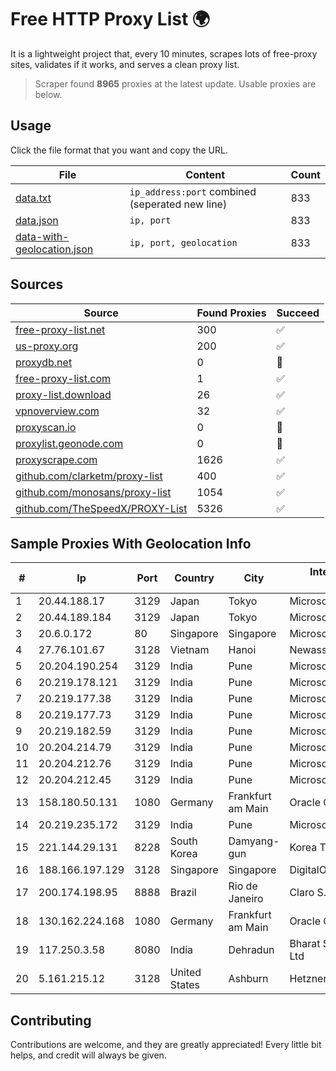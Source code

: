 
# Free HTTP Proxy List 🌍

It is a lightweight project that, every 10 minutes, scrapes lots of free-proxy sites, validates if it works, and serves a clean proxy list.


> Scraper found **8965** proxies at the latest update. Usable proxies are below.

## Usage

Click the file format that you want and copy the URL.


|File|Content|Count|
|----|-------|-----|
|[data.txt](https://raw.githubusercontent.com/themiralay/Proxy-List-World/master/data.txt)|`ip_address:port` combined (seperated new line)|833|
|[data.json](https://raw.githubusercontent.com/themiralay/Proxy-List-World/master/data.json)|`ip, port`|833|
|[data-with-geolocation.json](https://raw.githubusercontent.com/themiralay/Proxy-List-World/master/data-with-geolocation.json)|`ip, port, geolocation`|833|

## Sources

|Source|Found Proxies|Succeed|
|------|-------------|-------|
|[free-proxy-list.net](https://free-proxy-list.net)|300|✅|
|[us-proxy.org](https://www.us-proxy.org)|200|✅|
|[proxydb.net](http://proxydb.net)|0|🚫|
|[free-proxy-list.com](https://free-proxy-list.com/?page=&port=&type%5B%5D=http&type%5B%5D=https&up_time=0&search=Search)|1|✅|
|[proxy-list.download](https://www.proxy-list.download/HTTP)|26|✅|
|[vpnoverview.com](https://vpnoverview.com/privacy/anonymous-browsing/free-proxy-servers)|32|✅|
|[proxyscan.io](https://www.proxyscan.io)|0|🚫|
|[proxylist.geonode.com](https://proxylist.geonode.com/api/proxy-list?limit=300&page=1&sort_by=lastChecked&sort_type=desc&protocols=http,https)|0|🚫|
|[proxyscrape.com](https://api.proxyscrape.com/v2/?request=displayproxies&protocol=http&timeout=10000&country=all&ssl=all&anonymity=all)|1626|✅|
|[github.com/clarketm/proxy-list](https://raw.githubusercontent.com/clarketm/proxy-list/master/proxy-list-raw.txt)|400|✅|
|[github.com/monosans/proxy-list](https://raw.githubusercontent.com/monosans/proxy-list/main/proxies/http.txt)|1054|✅|
|[github.com/TheSpeedX/PROXY-List](https://raw.githubusercontent.com/TheSpeedX/PROXY-List/master/http.txt)|5326|✅|


## Sample Proxies With Geolocation Info

|#|Ip|Port|Country|City|Internet Service Provider|
|-|--|----|-------|----|-------------------------|
|1|20.44.188.17|3129|Japan|Tokyo|Microsoft Corporation|
|2|20.44.189.184|3129|Japan|Tokyo|Microsoft Corporation|
|3|20.6.0.172|80|Singapore|Singapore|Microsoft Corporation|
|4|27.76.101.67|3128|Vietnam|Hanoi|Newass2011xDSLHCMC|
|5|20.204.190.254|3129|India|Pune|Microsoft Corporation|
|6|20.219.178.121|3129|India|Pune|Microsoft Corporation|
|7|20.219.177.38|3129|India|Pune|Microsoft Corporation|
|8|20.219.177.73|3129|India|Pune|Microsoft Corporation|
|9|20.219.182.59|3129|India|Pune|Microsoft Corporation|
|10|20.204.214.79|3129|India|Pune|Microsoft Corporation|
|11|20.204.212.76|3129|India|Pune|Microsoft Corporation|
|12|20.204.212.45|3129|India|Pune|Microsoft Corporation|
|13|158.180.50.131|1080|Germany|Frankfurt am Main|Oracle Corporation|
|14|20.219.235.172|3129|India|Pune|Microsoft Corporation|
|15|221.144.29.131|8228|South Korea|Damyang-gun|Korea Telecom|
|16|188.166.197.129|3128|Singapore|Singapore|DigitalOcean, LLC|
|17|200.174.198.95|8888|Brazil|Rio de Janeiro|Claro S.A|
|18|130.162.224.168|1080|Germany|Frankfurt am Main|Oracle Corporation|
|19|117.250.3.58|8080|India|Dehradun|Bharat Sanchar Nigam Ltd|
|20|5.161.215.12|3128|United States|Ashburn|Hetzner Online GmbH|



## Contributing

Contributions are welcome, and they are greatly appreciated! Every
little bit helps, and credit will always be given.


